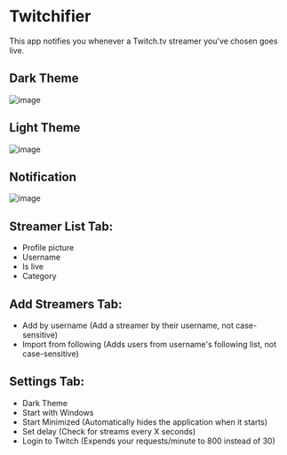 # Twitchifier
This app notifies you whenever a Twitch.tv streamer you've chosen goes live. <br />

## Dark Theme <br />
![image](https://i.imgur.com/N6u4FFX.png)<br />

## Light Theme <br />
![image](https://i.imgur.com/3g37Qln.png)<br />

## Notification <br />
![image](https://i.imgur.com/SlggBBZ.png) <br />

## Streamer List Tab: <br />
 * Profile picture <br />
 * Username <br />
 * Is live <br />
 * Category <br />

## Add Streamers Tab: <br />
 * Add by username (Add a streamer by their username, not case-sensitive) <br />
 * Import from following (Adds users from username's following list, not case-sensitive) <br />

## Settings Tab: <br />
 * Dark Theme <br />
 * Start with Windows <br />
 * Start Minimized (Automatically hides the application when it starts) <br />
 * Set delay (Check for streams every X seconds) <br />
 * Login to Twitch (Expends your requests/minute to 800 instead of 30) <br />


